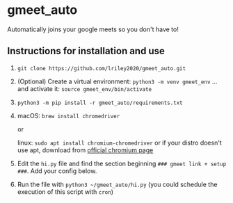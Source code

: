 # gmeet_auto
Automatically joins your google meets so you don't have to!

## Instructions for installation and use

1. `git clone https://github.com/lriley2020/gmeet_auto.git`

2. (Optional) Create a virtual environment: `python3 -m venv gmeet_env` ... and activate it: `source gmeet_env/bin/activate`

3. `python3 -m pip install -r gmeet_auto/requirements.txt`

4. macOS: `brew install chromedriver`

   or

   linux: `sudo apt install chromium-chromedriver` or if your distro doesn't use apt, download from [official chromium page](https://chromedriver.chromium.org/downloads)

5. Edit the `hi.py` file and find the section beginning `### gmeet link + setup ###`. Add your config below.

6. Run the file with `python3 ~/gmeet_auto/hi.py` (you could schedule the execution of this script with `cron`)
